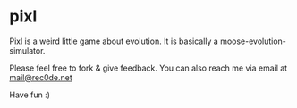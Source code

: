 pixl
====
Pixl is a weird little game about evolution.
It is basically a moose-evolution-simulator.

Please feel free to fork & give feedback.
You can also reach me via email at mail@rec0de.net

Have fun :)

